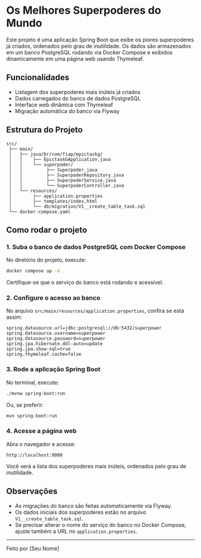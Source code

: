 # Os Melhores Superpoderes do Mundo

Este projeto é uma aplicação Spring Boot que exibe os piores superpoderes já criados, ordenados pelo grau de inutilidade. Os dados são armazenados em um banco PostgreSQL rodando via Docker Compose e exibidos dinamicamente em uma página web usando Thymeleaf.

## Funcionalidades

- Listagem dos superpoderes mais inúteis já criados
- Dados carregados do banco de dados PostgreSQL
- Interface web dinâmica com Thymeleaf
- Migração automática do banco via Flyway

## Estrutura do Projeto

```
src/
 ├── main/
 │   ├── java/br/com/fiap/epictaskg/
 │   │    ├── EpictaskGApplication.java
 │   │    └── superpoder/
 │   │         ├── Superpoder.java
 │   │         ├── SuperpoderRepository.java
 │   │         ├── SuperpoderService.java
 │   │         └── SuperpoderController.java
 │   └── resources/
 │        ├── application.properties
 │        ├── templates/index.html
 │        └── db/migration/V1__create_table_task.sql
 └── docker-compose.yaml
```

## Como rodar o projeto

### 1. Suba o banco de dados PostgreSQL com Docker Compose

No diretório do projeto, execute:

```sh
docker compose up -d
```

Certifique-se que o serviço do banco está rodando e acessível.

### 2. Configure o acesso ao banco

No arquivo `src/main/resources/application.properties`, confira se está assim:

```
spring.datasource.url=jdbc:postgresql://db:5432/superpower
spring.datasource.username=superpower
spring.datasource.password=superpower
spring.jpa.hibernate.ddl-auto=update
spring.jpa.show-sql=true
spring.thymeleaf.cache=false
```

### 3. Rode a aplicação Spring Boot

No terminal, execute:

```sh
./mvnw spring-boot:run
```
Ou, se preferir:

```sh
mvn spring-boot:run
```

### 4. Acesse a página web

Abra o navegador e acesse:

```
http://localhost:8080
```

Você verá a lista dos superpoderes mais inúteis, ordenados pelo grau de inutilidade.

## Observações

- As migrações do banco são feitas automaticamente via Flyway.
- Os dados iniciais dos superpoderes estão no arquivo `V1__create_table_task.sql`.
- Se precisar alterar o nome do serviço do banco no Docker Compose, ajuste também a URL no `application.properties`.

---
Feito por [Seu Nome]
